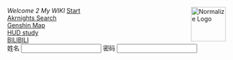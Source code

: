 <!DOCTYPE html> 
 <a href="C:\Users\lenovo\Desktop\Personal Page\normalize\normalize.css"><img
  src="https://necolas.github.io/normalize.css/logo.svg" alt="Normalize Logo"
  width="80" height="80" align="right"></a>
  <style type="normalize\normalize.css">
    
  </style>
<html>
<head>
	<title>首页</title>
	<meta charset='utf-8'>
</head>
<i class="web-font">Welcome 2 My WIKI</i>

<body>
<body background="images\index.jpg">
<a href="Page2.html">Start<br></a>
<a href="https://www.diopoo.com/ark/">Akrnights Search<br></a>
<a href="https://cloud.topgamers.cn/activity/yuanshen/share.html">Genshin Map<br></a>
<a href="https://cas.hdu.edu.cn/">HUD study<br></a>
<a href="https://www.bilibili.com/">BILIBILI<br><a>
<div id="page">
<label for="login_name">姓名 </label>
<input type="text" name="login_name" id="login_name">
<label for="login_password">密码 </label>
<input type="text" name="login_password" id="login_password">
</div>	
</body>
</html>
